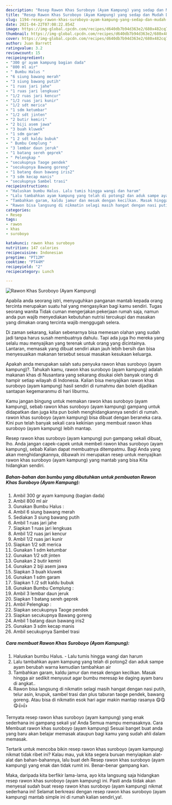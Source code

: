 ```yaml
---
description: "Resep Rawon Khas Suroboyo (Ayam Kampung) yang sedap dan Mudah Dibuat"
title: "Resep Rawon Khas Suroboyo (Ayam Kampung) yang sedap dan Mudah Dibuat"
slug: 1194-resep-rawon-khas-suroboyo-ayam-kampung-yang-sedap-dan-mudah-dibuat
date: 2021-04-22T07:08:22.854Z
image: https://img-global.cpcdn.com/recipes/d640db7b94d363e2/680x482cq70/rawon-khas-suroboyo-ayam-kampung-foto-resep-utama.jpg
thumbnail: https://img-global.cpcdn.com/recipes/d640db7b94d363e2/680x482cq70/rawon-khas-suroboyo-ayam-kampung-foto-resep-utama.jpg
cover: https://img-global.cpcdn.com/recipes/d640db7b94d363e2/680x482cq70/rawon-khas-suroboyo-ayam-kampung-foto-resep-utama.jpg
author: Juan Barrett
ratingvalue: 3.2
reviewcount: 15
recipeingredient:
- "300 gr ayam kampung bagian dada"
- "800 ml air"
- " Bumbu Halus "
- "6 siung bawang merah"
- "3 siung bawang putih"
- "1 ruas jari jahe"
- "1 ruas jari lengkuas"
- "1/2 ruas jari kencur"
- "1/2 ruas jari kunir"
- "1/2 sdt merica"
- "1 sdm ketumbar"
- "1/2 sdt jinten"
- "2 butir kemiri"
- "2 biji asem jawa"
- "3 buah kluwek"
- "1 sdm garam"
- "1 2 sdt kaldu bubuk"
- " Bumbu Cemplung "
- "3 lembar daun jeruk"
- "1 batang sereh geprek"
- " Pelengkap "
- "secukupnya Taoge pendek"
- "secukupnya Bawang goreng"
- "1 batang daun bawang iris2"
- "3 sdm kecap manis"
- "secukupnya Sambel trasi"
recipeinstructions:
- "Haluskan bumbu Halus. Lalu tumis hingga wangi dan harum"
- "Lalu tambahkan ayam kampung yang telah di potong2 dan aduk sampe ayam berubah warna kemudian tambahkan air"
- "Tambahkan garam, kaldu jamur dan mesak dengan kecilkan. Masak hingga air sedikit menyusut agar bumbu meresap ke daging ayam baru di angkat.."
- "Rawon bisa langsung di nikmatin selagi masih hangat dengan nasi putih, telur asin, krupuk, sambel trasi dan plus taburan taoge pendek, bawang goreng. Atau bisa di nikmatin esok hari agar makin mantap rasanya 😋😋😋👍👍"
categories:
- Resep
tags:
- rawon
- khas
- suroboyo

katakunci: rawon khas suroboyo 
nutrition: 147 calories
recipecuisine: Indonesian
preptime: "PT12M"
cooktime: "PT44M"
recipeyield: "2"
recipecategory: Lunch

---
```



![Rawon Khas Suroboyo (Ayam Kampung)](https://img-global.cpcdn.com/recipes/d640db7b94d363e2/680x482cq70/rawon-khas-suroboyo-ayam-kampung-foto-resep-utama.jpg)

Apabila anda seorang istri, menyuguhkan panganan mantab kepada orang tercinta merupakan suatu hal yang mengasyikan bagi kamu sendiri. Tugas seorang  wanita Tidak cuman mengerjakan pekerjaan rumah saja, namun anda pun wajib menyediakan kebutuhan nutrisi tercukupi dan masakan yang dimakan orang tercinta wajib menggugah selera.

Di zaman  sekarang, kalian sebenarnya bisa memesan olahan yang sudah jadi tanpa harus susah membuatnya dahulu. Tapi ada juga lho mereka yang selalu mau menyajikan yang terenak untuk orang yang dicintainya. Lantaran, memasak yang dibuat sendiri akan jauh lebih bersih dan bisa menyesuaikan makanan tersebut sesuai masakan kesukaan keluarga. 



Apakah anda merupakan salah satu penyuka rawon khas suroboyo (ayam kampung)?. Tahukah kamu, rawon khas suroboyo (ayam kampung) adalah makanan khas di Nusantara yang sekarang disukai oleh banyak orang di hampir setiap wilayah di Indonesia. Kalian bisa menyajikan rawon khas suroboyo (ayam kampung) hasil sendiri di rumahmu dan boleh dijadikan santapan kegemaranmu di hari liburmu.

Kamu jangan bingung untuk memakan rawon khas suroboyo (ayam kampung), sebab rawon khas suroboyo (ayam kampung) gampang untuk didapatkan dan juga kita pun boleh menghidangkannya sendiri di rumah. rawon khas suroboyo (ayam kampung) bisa dibuat dengan beraneka cara. Kini pun telah banyak sekali cara kekinian yang membuat rawon khas suroboyo (ayam kampung) lebih mantap.

Resep rawon khas suroboyo (ayam kampung) pun gampang sekali dibuat, lho. Anda jangan capek-capek untuk membeli rawon khas suroboyo (ayam kampung), sebab Kalian dapat membuatnya ditempatmu. Bagi Anda yang akan menghidangkannya, dibawah ini merupakan resep untuk menyajikan rawon khas suroboyo (ayam kampung) yang mantab yang bisa Kita hidangkan sendiri.

<!--inarticleads1-->

##### Bahan-bahan dan bumbu yang dibutuhkan untuk pembuatan Rawon Khas Suroboyo (Ayam Kampung):

1. Ambil 300 gr ayam kampung (bagian dada)
1. Ambil 800 ml air
1. Gunakan  Bumbu Halus :
1. Ambil 6 siung bawang merah
1. Sediakan 3 siung bawang putih
1. Ambil 1 ruas jari jahe
1. Siapkan 1 ruas jari lengkuas
1. Ambil 1/2 ruas jari kencur
1. Ambil 1/2 ruas jari kunir
1. Siapkan 1/2 sdt merica
1. Gunakan 1 sdm ketumbar
1. Gunakan 1/2 sdt jinten
1. Gunakan 2 butir kemiri
1. Gunakan 2 biji asem jawa
1. Siapkan 3 buah kluwek
1. Gunakan 1 sdm garam
1. Siapkan 1 /2 sdt kaldu bubuk
1. Gunakan  Bumbu Cemplung :
1. Ambil 3 lembar daun jeruk
1. Siapkan 1 batang sereh geprek
1. Ambil  Pelengkap :
1. Siapkan secukupnya Taoge pendek
1. Siapkan secukupnya Bawang goreng
1. Ambil 1 batang daun bawang iris2
1. Gunakan 3 sdm kecap manis
1. Ambil secukupnya Sambel trasi




<!--inarticleads2-->

##### Cara membuat Rawon Khas Suroboyo (Ayam Kampung):

1. Haluskan bumbu Halus. - Lalu tumis hingga wangi dan harum
1. Lalu tambahkan ayam kampung yang telah di potong2 dan aduk sampe ayam berubah warna kemudian tambahkan air
1. Tambahkan garam, kaldu jamur dan mesak dengan kecilkan. Masak hingga air sedikit menyusut agar bumbu meresap ke daging ayam baru di angkat..
1. Rawon bisa langsung di nikmatin selagi masih hangat dengan nasi putih, telur asin, krupuk, sambel trasi dan plus taburan taoge pendek, bawang goreng. Atau bisa di nikmatin esok hari agar makin mantap rasanya 😋😋😋👍👍




Ternyata resep rawon khas suroboyo (ayam kampung) yang enak sederhana ini gampang sekali ya! Anda Semua mampu memasaknya. Cara Membuat rawon khas suroboyo (ayam kampung) Sesuai banget buat anda yang baru akan belajar memasak ataupun bagi kamu yang sudah ahli dalam memasak.

Tertarik untuk mencoba bikin resep rawon khas suroboyo (ayam kampung) nikmat tidak ribet ini? Kalau mau, yuk kita segera buruan menyiapkan alat-alat dan bahan-bahannya, lalu buat deh Resep rawon khas suroboyo (ayam kampung) yang enak dan tidak rumit ini. Benar-benar gampang kan. 

Maka, daripada kita berfikir lama-lama, ayo kita langsung saja hidangkan resep rawon khas suroboyo (ayam kampung) ini. Pasti anda tiidak akan menyesal sudah buat resep rawon khas suroboyo (ayam kampung) nikmat sederhana ini! Selamat berkreasi dengan resep rawon khas suroboyo (ayam kampung) mantab simple ini di rumah kalian sendiri,ya!.

